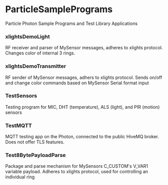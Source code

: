 # ParticleSamplePrograms
Particle Photon Sample Programs and Test Library Applications

<h3>xlightsDemoLight</h3>
RF receiver and parser of MySensor messages, adheres to xlights protocol.
Changes color of internal 3 rings. 

<h3>xlightsDemoTransmitter</h3>
RF sender of MySensor messages, adhers to xlights protocol. 
Sends on/off and change color commands based on MySensor Serial format input

<h3>TestSensors</h3>
Testing program for MIC, DHT (temperature), ALS (light), and PIR (motion) sensors

<h3>TestMQTT</h3>
MQTT testing app on the Photon, connected to the public HiveMQ broker.
Does not offer TLS features. 

<h3>Test8BytePayloadParse</h3>
Package and parse mechanism for MySensors C_CUSTOM's V_VAR1 variable payload. 
Adheres to xlights protocol, used for controlling an individual ring